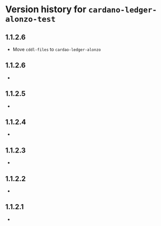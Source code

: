 # Version history for `cardano-ledger-alonzo-test`

## 1.1.2.6

* Move `cddl-files` to `cardao-ledger-alonzo`

## 1.1.2.6

*

## 1.1.2.5

*

## 1.1.2.4

*

## 1.1.2.3

*

## 1.1.2.2

*

## 1.1.2.1

*
